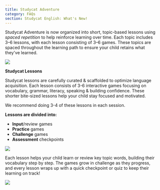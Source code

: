 ```yaml
---
title: Studycat Adventure
category: FAQs
section: Studycat English: What's New!
---
```

Studycat Adventure is now organized into short, topic-based lessons using *spaced repetition* to help reinforce learning over time. Each topic includes 3–6 lessons, with each lesson consisting of 3–6 games. These topics are spaced throughout the learning path to ensure your child retains what they've learned.  
  
![](https://help.studycat.com/hc/article_attachments/40395054421145)  

**Studycat Lessons**

Studycat lessons are carefully curated & scaffolded to optimize language acquisition. Each lesson consists of 3-6 interactive games focusing on vocabulary, grammar, literacy, speaking & building confidence. These shorter bite-sized lessons help your child stay focused and motivated.   
  
We recommend doing 3-4 of these lessons in each session.   
  
**Lessons are divided into:**

* **Input**/review games
* **Practice** games
* **Challenge** games
* **Assessment** checkpoints

  
![](https://help.studycat.com/hc/article_attachments/40396315316121)

Each lesson helps your child learn or review key topic words, building their vocabulary step by step. The games grow in challenge as they progress, and every lesson wraps up with a quick checkpoint or quiz to keep their learning on track!

  
![](https://help.studycat.com/hc/article_attachments/40396294306841)